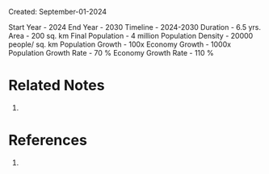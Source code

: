 Created: September-01-2024

Start Year - 2024
End Year - 2030
Timeline - 2024-2030
Duration - 6.5 yrs.
Area - 200 sq. km
Final Population - 4 million
Population Density - 20000 people/ sq. km
Population Growth - 100x
Economy Growth - 1000x
Population Growth Rate - 70 %
Economy Growth Rate - 110 %

# Related Notes

1. 
# References

1. 